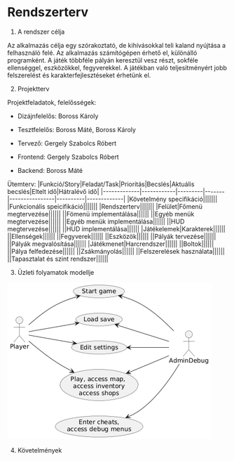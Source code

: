 # Rendszerterv

1. A rendszer célja

Az alkalmazás célja egy szórakoztató, de kihívásokkal teli kaland nyújtása a felhasználó felé.
Az alkalmazás számítógépen érhető el, különálló programként.
A játék többféle pályán keresztül vesz részt, sokféle ellenséggel, eszközökkel, fegyverekkel.
A játékban való teljesítményért jobb felszerelést és karakterfejlesztéseket érhetünk el.

2. Projektterv

Projektfeladatok, felelősségek:

* Dizájnfelelős: Boross Károly

* Tesztfelelős: Boross Máté, Boross Károly

* Tervező: Gergely Szabolcs Róbert

* Frontend: Gergely Szabolcs Róbert

* Backend: Boross Máté

Ütemterv:
|Funkció/Story|Feladat/Task|Prioritás|Becslés|Aktuális becslés|Eltelt idő|Hátralévő idő|
|-------------|------------|---------|-------|----------------|----------|-------------|
|Követelmény specifikáció|||||||
|Funkcionális speicifikáció|||||||
|Rendszerterv|||||||
|Felület|Főmenü megtervezése||||||
||Fömenü implementálása||||||
||Egyéb menük megtervezése||||||
||Egyéb menük implementálása||||||
||HUD megtervezése||||||
||HUD implementálása||||||
|Játékelemek|Karakterek||||||
||Ellenségek||||||
||Fegyverek||||||
||Eszközök||||||
||Pályák tervezése||||||
||Pályák megvalósítása||||||
|Játékmenet|Harcrendszer||||||
||Boltok||||||
||Pálya felfedezése||||||
||Zsákmányolás||||||
||Felszerelések használata||||||
||Tapasztalat és szint rendszer||||||

3. Üzleti folyamatok modellje

![Üzleti folyamatok modellje](./Kepek/uzl_foly_uml.png)

4. Követelmények

